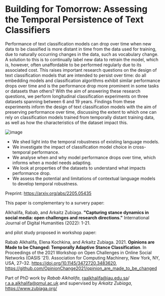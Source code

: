 # Building for Tomorrow: Assessing the Temporal Persistence of Text Classifiers


Performance of text classification models can drop over time when new data to be classified is more distant in time from the data used for training, due to naturally occurring changes in the data, such as vocabulary change. A solution to this is to continually label new data to retrain the model, which is, however, often unaffordable to be performed regularly due to its associated cost. This raises important research questions on the design of text classification models that are intended to persist over time: do all embedding models and classification algorithms exhibit similar performance drops over time and is the performance drop more prominent in some tasks or datasets than others? With the aim of answering these research questions, we perform longitudinal classification experiments on three datasets spanning between 6 and 19 years. Findings from these experiments inform the design of text classification models with the aim of preserving performance over time, discussing the extent to which one can rely on classification models trained from temporally distant training data, as well as how the characteristics of the dataset impact this.

![image](https://user-images.githubusercontent.com/83759421/168052272-735a9daa-2255-49c3-a70a-73002793b79a.png)

- We shed light into the temporal robustness of existing language models.
- We investigate the impact of classification model choice in cross-temporal performance.
- We analyse when and why model performance drops over time, which informs when a model needs adapting.
- We look at properties of the datasets to understand what impacts performance drop.
- We assess the potential and limitations of contextual language models to develop temporal robustness.

Preprint: https://arxiv.org/abs/2205.05435

This paper is complementary to a survery paper:

Alkhalifa, Rabab, and Arkaitz Zubiaga. **"Capturing stance dynamics in social media: open challenges and research directions."** International Journal of Digital Humanities (2022): 1-21.

and pilot study proposed in workshop paper: 

Rabab Alkhalifa, Elena Kochkina, and Arkaitz Zubiaga. 2021. **Opinions are Made to be Changed: Temporally Adaptive Stance Classification**. In Proceedings of the 2021 Workshop on Open Challenges in Online Social Networks (OASIS '21). Association for Computing Machinery, New York, NY, USA, 27–32. https://doi.org/10.1145/3472720.3483620, https://github.com/OpinionChange2021/opinion_are_made_to_be_changed

Part of PhD work by _Rabab Alkhalifa_, raalkhalifa@iau.edu.sa/ r.a.a.alkhalifa@qmul.ac.uk and supervised by _Arkaitz Zubiaga_, https://www.zubiaga.org/

